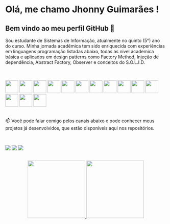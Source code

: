 
# Olá, me chamo Jhonny Guimarães ! 
## Bem vindo ao meu perfil GitHub 👋

<P>
Sou estudante de Sistemas de Informação, atualmente no quinto (5°) ano do curso. 
Minha jornada acadêmica tem sido enriquecida com experiências em linguagens programação listadas abaixo, todas as nivel academica básica e aplicados em design patterns como Factory Method, Injeção de dependência, Abstract Factory, Observer e conceitos do S.O.L.I.D.
</P>

</br>
</br>

<div display="flex">
<img width="40px" src="https://cdn.jsdelivr.net/gh/devicons/devicon@latest/icons/java/java-original.svg" />
<img width="40px" src="https://cdn.jsdelivr.net/gh/devicons/devicon@latest/icons/csharp/csharp-original.svg" />
<img width="40px" src="https://cdn.jsdelivr.net/gh/devicons/devicon@latest/icons/python/python-original-wordmark.svg" />
<img width="40px" src="https://cdn.jsdelivr.net/gh/devicons/devicon@latest/icons/php/php-original.svg" />
<img width="40px" src="https://cdn.jsdelivr.net/gh/devicons/devicon@latest/icons/css3/css3-original.svg" />
<img width="40px" src="https://cdn.jsdelivr.net/gh/devicons/devicon@latest/icons/html5/html5-original.svg" />
<img width="40px" src="https://cdn.jsdelivr.net/gh/devicons/devicon@latest/icons/angularjs/angularjs-original.svg" />
<img width="40px" src="https://cdn.jsdelivr.net/gh/devicons/devicon@latest/icons/dotnetcore/dotnetcore-original.svg" />
<img width="40px" src="https://cdn.jsdelivr.net/gh/devicons/devicon@latest/icons/typescript/typescript-original.svg" />
<img width="40px" src="https://cdn.jsdelivr.net/gh/devicons/devicon@latest/icons/javascript/javascript-original.svg" />          
<img width="40px" src="https://cdn.jsdelivr.net/gh/devicons/devicon@latest/icons/nodejs/nodejs-original-wordmark.svg" />
<img width="40px" src="https://cdn.jsdelivr.net/gh/devicons/devicon@latest/icons/nextjs/nextjs-original-wordmark.svg" />
<img width="40px" src="https://cdn.jsdelivr.net/gh/devicons/devicon@latest/icons/redux/redux-original.svg" />
<img width="40px" src="https://cdn.jsdelivr.net/gh/devicons/devicon@latest/icons/mysql/mysql-original-wordmark.svg" />
</div>          

</br>


📫 Você pode falar comigo pelos canais abaixo e pode conhecer meus projetos já desenvolvidos, que estão disponíveis aqui nos repositórios.

</br>
<div> 
 
 <a href="https://discord.gg/jguimaraes" target="_blank"><img src="https://img.shields.io/badge/Discord-7289DA?style=for-the-badge&logo=discord&logoColor=white" target="_blank"></a> 
  <a href = "mailto:guimaraes286@gmail.com"><img src="https://img.shields.io/badge/-Gmail-%23333?style=for-the-badge&logo=gmail&logoColor=white" target="_blank"></a>
  <a href="https://www.linkedin.com/in/jhonny-guimaraes" target="_blank"><img src="https://img.shields.io/badge/-LinkedIn-%230077B5?style=for-the-badge&logo=linkedin&logoColor=white" target="_blank"></a> 
  
</div>



##
<p align="center">
<a href="https://github.com/jguimaraesdev">
  <img height="180em" src="https://github-readme-stats-eight-theta.vercel.app/api?username=jguimaraesdev&show_icons=true&theme=algolia&include_all_commits=true&count_private=true"/>
  <img height="180em" src="https://github-readme-stats-eight-theta.vercel.app/api/top-langs/?username=jeniblodev&layout=compact&langs_count=8&theme=algolia"/>
</a>
</p>
